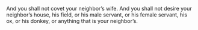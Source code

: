 And you shall not covet your neighbor’s wife. And you shall not desire your neighbor’s house, his field, or his male servant, or his female servant, his ox, or his donkey, or anything that is your neighbor’s.
